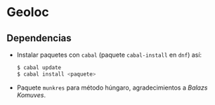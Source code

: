 # Geoloc

## Dependencias

* Instalar paquetes con `cabal` (paquete `cabal-install` en `dnf`) así:

    ```bash
    $ cabal update
    $ cabal install <paquete>
    ```

* Paquete `munkres` para método húngaro, agradecimientos a *Balazs Komuves*.
